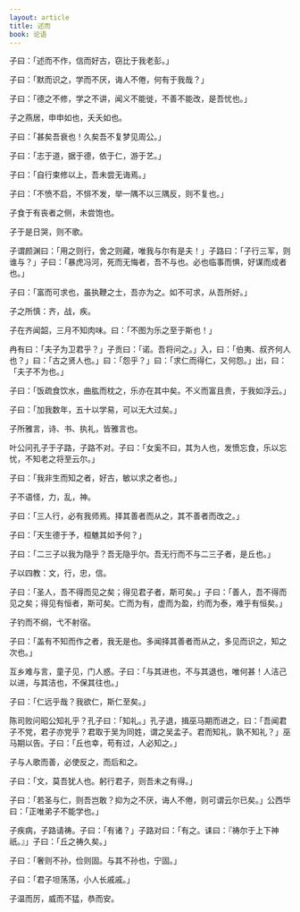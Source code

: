 ```yaml
---
layout: article
title: 述而
book: 论语
---
```


子曰：「述而不作，信而好古，窃比于我老彭。」

子曰：「默而识之，学而不厌，诲人不倦，何有于我哉？」

子曰：「德之不修，学之不讲，闻义不能徙，不善不能改，是吾忧也。」

子之燕居，申申如也，夭夭如也。

子曰：「甚矣吾衰也！久矣吾不复梦见周公。」

子曰：「志于道，据于德，依于仁，游于艺。」

子曰：「自行束修以上，吾未尝无诲焉。」

子曰：「不愤不启，不悱不发，举一隅不以三隅反，则不复也。」

子食于有丧者之侧，未尝饱也。

子于是日哭，则不歌。

子谓颜渊曰：「用之则行，舍之则藏，唯我与尔有是夫！」子路曰：「子行三军，则谁与？」子曰：「暴虎冯河，死而无悔者，吾不与也。必也临事而惧，好谋而成者也。」

子曰：「富而可求也，虽执鞭之士，吾亦为之。如不可求，从吾所好。」

子之所慎：齐，战，疾。

子在齐闻韶，三月不知肉味。曰：「不图为乐之至于斯也！」

冉有曰：「夫子为卫君乎？」子贡曰：「诺。吾将问之。」入，曰：「伯夷、叔齐何人也？」曰：「古之贤人也。」曰：「怨乎？」曰：「求仁而得仁，又何怨。」出，曰：「夫子不为也。」

子曰：「饭疏食饮水，曲肱而枕之，乐亦在其中矣。不义而富且贵，于我如浮云。」

子曰：「加我数年，五十以学易，可以无大过矣。」

子所雅言，诗、书、执礼，皆雅言也。

叶公问孔子于子路，子路不对。子曰：「女奚不曰，其为人也，发愤忘食，乐以忘忧，不知老之将至云尔。」

子曰：「我非生而知之者，好古，敏以求之者也。」

子不语怪，力，乱，神。

子曰：「三人行，必有我师焉。择其善者而从之，其不善者而改之。」

子曰：「天生德于予，桓魋其如予何？」

子曰：「二三子以我为隐乎？吾无隐乎尔。吾无行而不与二三子者，是丘也。」

子以四教：文，行，忠，信。

子曰：「圣人，吾不得而见之矣；得见君子者，斯可矣。」子曰：「善人，吾不得而见之矣；得见有恒者，斯可矣。亡而为有，虚而为盈，约而为泰，难乎有恒矣。」

子钓而不纲，弋不射宿。

子曰：「盖有不知而作之者，我无是也。多闻择其善者而从之，多见而识之，知之次也。」

互乡难与言，童子见，门人惑。子曰：「与其进也，不与其退也，唯何甚！人洁己以进，与其洁也，不保其往也。」

子曰：「仁远乎哉？我欲仁，斯仁至矣。」

陈司败问昭公知礼乎？孔子曰：「知礼。」孔子退，揖巫马期而进之，曰：「吾闻君子不党，君子亦党乎？君取于吴为同姓，谓之吴孟子。君而知礼，孰不知礼？」巫马期以告。子曰：「丘也幸，苟有过，人必知之。」

子与人歌而善，必使反之，而后和之。

子曰：「文，莫吾犹人也。躬行君子，则吾未之有得。」

子曰：「若圣与仁，则吾岂敢？抑为之不厌，诲人不倦，则可谓云尔已矣。」公西华曰：「正唯弟子不能学也。」

子疾病，子路请祷。子曰：「有诸？」子路对曰：「有之。诔曰：『祷尔于上下神祇。』」子曰：「丘之祷久矣。」

子曰：「奢则不孙，俭则固。与其不孙也，宁固。」

子曰：「君子坦荡荡，小人长戚戚。」

子温而厉，威而不猛，恭而安。

